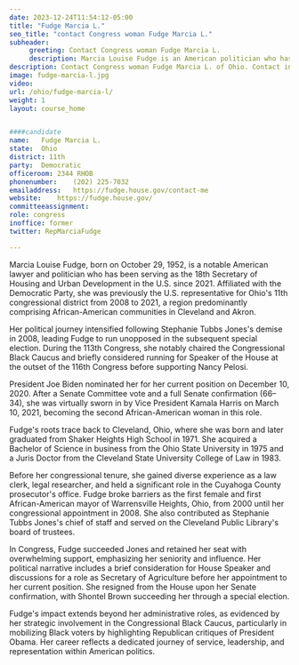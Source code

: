 ```yaml
---
date: 2023-12-24T11:54:12-05:00
title: "Fudge Marcia L."
seo_title: "contact Congress woman Fudge Marcia L."
subheader:
     greeting: Contact Congress woman Fudge Marcia L. 
     description: Marcia Louise Fudge is an American politician who has been the U.S. Representative for Ohio's 11th congressional district since 2008. A member of the Democratic Party, she won the 2008 special election uncontested, succeeding Stephanie Tubbs Jones who died in office.
description: Contact Congress woman Fudge Marcia L. of Ohio. Contact information for Fudge Marcia L. includes email address, phone number, and mailing address.
image: fudge-marcia-l.jpg
video: 
url: /ohio/fudge-marcia-l/
weight: 1
layout: course_home


####candidate
name:	Fudge Marcia L.
state:	Ohio
district: 11th
party:	Democratic
officeroom:	2344 RHOB
phonenumber:	(202) 225-7032
emailaddress:	https://fudge.house.gov/contact-me
website:	https://fudge.house.gov/
committeeassignment: 
role: congress
inoffice: former
twitter: RepMarciaFudge

---
```


Marcia Louise Fudge, born on October 29, 1952, is a notable American lawyer and politician who has been serving as the 18th Secretary of Housing and Urban Development in the U.S. since 2021. Affiliated with the Democratic Party, she was previously the U.S. representative for Ohio's 11th congressional district from 2008 to 2021, a region predominantly comprising African-American communities in Cleveland and Akron.

Her political journey intensified following Stephanie Tubbs Jones's demise in 2008, leading Fudge to run unopposed in the subsequent special election. During the 113th Congress, she notably chaired the Congressional Black Caucus and briefly considered running for Speaker of the House at the outset of the 116th Congress before supporting Nancy Pelosi.

President Joe Biden nominated her for her current position on December 10, 2020. After a Senate Committee vote and a full Senate confirmation (66–34), she was virtually sworn in by Vice President Kamala Harris on March 10, 2021, becoming the second African-American woman in this role.

Fudge's roots trace back to Cleveland, Ohio, where she was born and later graduated from Shaker Heights High School in 1971. She acquired a Bachelor of Science in business from the Ohio State University in 1975 and a Juris Doctor from the Cleveland State University College of Law in 1983.

Before her congressional tenure, she gained diverse experience as a law clerk, legal researcher, and held a significant role in the Cuyahoga County prosecutor's office. Fudge broke barriers as the first female and first African-American mayor of Warrensville Heights, Ohio, from 2000 until her congressional appointment in 2008. She also contributed as Stephanie Tubbs Jones's chief of staff and served on the Cleveland Public Library's board of trustees.

In Congress, Fudge succeeded Jones and retained her seat with overwhelming support, emphasizing her seniority and influence. Her political narrative includes a brief consideration for House Speaker and discussions for a role as Secretary of Agriculture before her appointment to her current position. She resigned from the House upon her Senate confirmation, with Shontel Brown succeeding her through a special election.

Fudge's impact extends beyond her administrative roles, as evidenced by her strategic involvement in the Congressional Black Caucus, particularly in mobilizing Black voters by highlighting Republican critiques of President Obama. Her career reflects a dedicated journey of service, leadership, and representation within American politics.